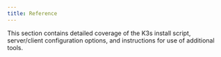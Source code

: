 ```yaml
---
title: Reference
---
```


This section contains detailed coverage of the K3s install script, server/client configuration options, and instructions for use of additional tools.
